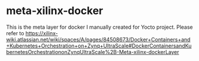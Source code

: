 # meta-xilinx-docker

This is the meta layer for docker I manually created for Yocto project. Please refer to https://xilinx-wiki.atlassian.net/wiki/spaces/A/pages/84508673/Docker+Containers+and+Kubernetes+Orchestration+on+Zynq+UltraScale#DockerContainersandKubernetesOrchestrationonZynqUltraScale%2B-Meta-xilinx-dockerLayer
